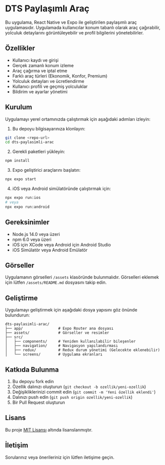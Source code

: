 # DTS Paylaşımlı Araç

Bu uygulama, React Native ve Expo ile geliştirilen paylaşımlı araç uygulamasıdır. Uygulamada kullanıcılar konum tabanlı olarak araç çağırabilir, yolculuk detaylarını görüntüleyebilir ve profil bilgilerini yönetebilirler.

## Özellikler

- Kullanıcı kaydı ve girişi
- Gerçek zamanlı konum izleme
- Araç çağırma ve iptal etme
- Farklı araç türleri (Ekonomik, Konfor, Premium)
- Yolculuk detayları ve ücretlendirme
- Kullanıcı profili ve geçmiş yolculuklar
- Bildirim ve ayarlar yönetimi

## Kurulum

Uygulamayı yerel ortamınızda çalıştırmak için aşağıdaki adımları izleyin:

1. Bu depoyu bilgisayarınıza klonlayın:
```bash
git clone <repo-url>
cd dts-paylasimli-arac
```

2. Gerekli paketleri yükleyin:
```bash
npm install
```

3. Expo geliştirici araçlarını başlatın:
```bash
npx expo start
```

4. iOS veya Android simülatöründe çalıştırmak için:
```bash
npx expo run:ios
# veya
npx expo run:android
```

## Gereksinimler

- Node.js 14.0 veya üzeri
- npm 6.0 veya üzeri
- iOS için XCode veya Android için Android Studio
- iOS Simülatör veya Android Emülatör

## Görseller

Uygulamanın görselleri `/assets` klasöründe bulunmalıdır. Görselleri eklemek için lütfen `/assets/README.md` dosyasını takip edin.

## Geliştirme

Uygulamayı geliştirmek için aşağıdaki dosya yapısını göz önünde bulundurun:

```
dts-paylasimli-arac/
├── app/                # Expo Router ana dosyası
├── assets/             # Görseller ve resimler
├── src/
│   ├── components/     # Yeniden kullanılabilir bileşenler
│   ├── navigation/     # Navigasyon yapılandırması
│   ├── redux/          # Redux durum yönetimi (Gelecekte eklenebilir)
│   └── screens/        # Uygulama ekranları
```

## Katkıda Bulunma

1. Bu depoyu fork edin
2. Özellik dalınızı oluşturun (`git checkout -b ozellik/yeni-ozellik`)
3. Değişikliklerinizi commit edin (`git commit -m 'Yeni özellik eklendi'`)
4. Dalınızı push edin (`git push origin ozellik/yeni-ozellik`)
5. Bir Pull Request oluşturun

## Lisans

Bu proje [MIT Lisansı](LICENSE) altında lisanslanmıştır.

## İletişim

Sorularınız veya önerileriniz için lütfen iletişime geçin.
